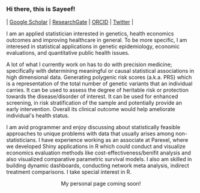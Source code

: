 ### Hi there, this is Sayeef! 

| [Google Scholar](https://scholar.google.com/citations?user=P0AcviIAAAAJ&hl=en) | [ResearchGate](https://www.researchgate.net/profile/Mohammad-Sayeef-Alam) | [ORCID](https://orcid.org/0000-0002-1478-5975) | [Twitter](https://twitter.com/sayeef_alam) | <!--[Personal webpage](https://msa.github.io/) | -->

I am an applied statistician interested in genetics, health economics outcomes and improving healthcare in general. To be more specific, I am interesed in statistical applications in genetic epidemiology, economic evaluations, and quantitative public health issues.

A lot of what I currently work on has to do with precision medicine; specifically with determining meaningful or causal statistical associations in high dimensional data. Generating polygenic risk scores (a.k.a. PRS) which is a representation of the total number of genetic variants that an individual carries. It can be used to assess the degree of heritable risk or protection towards the disease/disorder of interest. It can be used for enhanced screening, in risk stratification of the sample and potentially provide an early intervention. Overall its clinical outcome would help ameliorate individual's health status. 

I am avid programmer and enjoy discussing about statistically feasible approaches to unique problems with data that usually arises among non-statisticians. I have experience working as an associate at Parexel, where we developed Shiny applications in R which could conduct and visualize economics evaluation methods like cost-effectiveness/benifit analysis and also visualized comparative parametric survival models. I also am skilled in building dynamic dashboards, conducting network meta analysis, indirect treatment comparisons. I take special interest in R.

<p align="center"> <!--Interested to learn more about my me?  Visit--> My personal page coming soon! <!--<a href="https://msa.github.io/">here</a>.--></p>

<!--
**alamsayeef/alamsayeef** is a ✨ _special_ ✨ repository because its `README.md` (this file) appears on your GitHub profile.

Here are some ideas to get you started:

- 🔭 I’m currently working on ...
- 🌱 I’m currently learning ...
- 👯 I’m looking to collaborate on ...
- 🤔 I’m looking for help with ...
- 💬 Ask me about ...
- 📫 How to reach me: ...
- 😄 Pronouns: ...
- ⚡ Fun fact: ...
-->
